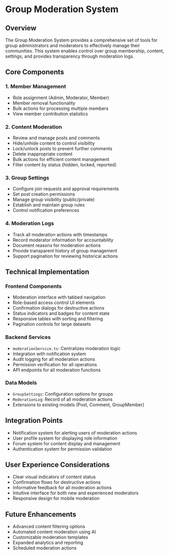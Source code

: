 # Group Moderation System

## Overview
The Group Moderation System provides a comprehensive set of tools for group administrators and moderators to effectively manage their communities. This system enables control over group membership, content, settings, and provides transparency through moderation logs.

## Core Components

### 1. Member Management
- Role assignment (Admin, Moderator, Member)
- Member removal functionality
- Bulk actions for processing multiple members
- View member contribution statistics

### 2. Content Moderation
- Review and manage posts and comments
- Hide/unhide content to control visibility
- Lock/unlock posts to prevent further comments
- Delete inappropriate content
- Bulk actions for efficient content management
- Filter content by status (hidden, locked, reported)

### 3. Group Settings
- Configure join requests and approval requirements
- Set post creation permissions
- Manage group visibility (public/private)
- Establish and maintain group rules
- Control notification preferences

### 4. Moderation Logs
- Track all moderation actions with timestamps
- Record moderator information for accountability
- Document reasons for moderation actions
- Provide transparent history of group management
- Support pagination for reviewing historical actions

## Technical Implementation

### Frontend Components
- Moderation interface with tabbed navigation
- Role-based access control UI elements
- Confirmation dialogs for destructive actions
- Status indicators and badges for content state
- Responsive tables with sorting and filtering
- Pagination controls for large datasets

### Backend Services
- `moderationService.ts`: Centralizes moderation logic
- Integration with notification system
- Audit logging for all moderation actions
- Permission verification for all operations
- API endpoints for all moderation functions

### Data Models
- `GroupSettings`: Configuration options for groups
- `ModerationLog`: Record of all moderation actions
- Extensions to existing models (Post, Comment, GroupMember)

## Integration Points
- Notification system for alerting users of moderation actions
- User profile system for displaying role information
- Forum system for content display and management
- Authentication system for permission validation

## User Experience Considerations
- Clear visual indicators of content status
- Confirmation flows for destructive actions
- Informative feedback for all moderation actions
- Intuitive interface for both new and experienced moderators
- Responsive design for mobile moderation

## Future Enhancements
- Advanced content filtering options
- Automated content moderation using AI
- Customizable moderation templates
- Expanded analytics and reporting
- Scheduled moderation actions
